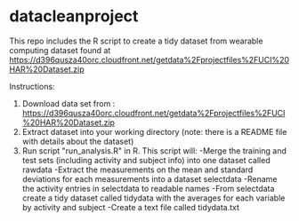 datacleanproject
================

This repo includes the R script to create a tidy dataset from wearable computing dataset found at
https://d396qusza40orc.cloudfront.net/getdata%2Fprojectfiles%2FUCI%20HAR%20Dataset.zip

Instructions:
1) Download data set from :
    https://d396qusza40orc.cloudfront.net/getdata%2Fprojectfiles%2FUCI%20HAR%20Dataset.zip
2) Extract dataset into your working directory (note: there is a README file with details about the dataset)
3) Run script "run_analysis.R" in R.  This script will:
    -Merge the training and test sets (including activity and subject info) into one dataset called rawdata
    -Extract the measurements on the mean and standard deviations for each measurements into a dataset selectdata
    -Rename the activity entries in selectdata to readable names
    -From selectdata create a tidy dataset called tidydata with the averages for each variable by activity and subject
    -Create a text file called tidydata.txt
    
    